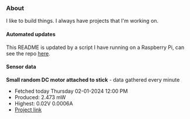 ### About
I like to build things. I always have projects that I'm working on.

#### Automated updates
This README is updated by a script I have running on a Raspberry Pi, can see the repo [here](https://github.com/jdc-cunningham/raspi-git-repo-updater).

#### Sensor data


**Small random DC motor attached to stick** - data gathered every minute
- Fetched today Thursday 02-01-2024 12:00 PM
- Produced: 2.473 mW
- Highest: 0.02V 0.0006A
- [Project link](https://github.com/jdc-cunningham/turbine-raspi)